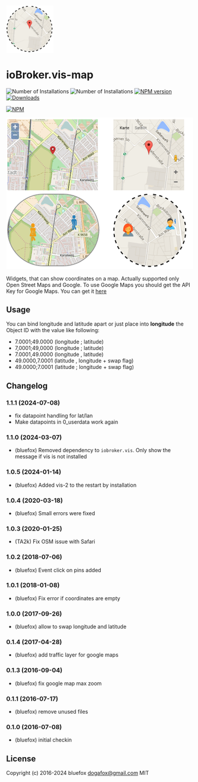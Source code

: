![Logo](admin/vis-map.png)
# ioBroker.vis-map

![Number of Installations](http://iobroker.live/badges/vis-map-installed.svg) ![Number of Installations](http://iobroker.live/badges/vis-map-stable.svg) [![NPM version](http://img.shields.io/npm/v/iobroker.vis-map.svg)](https://www.npmjs.com/package/iobroker.vis-map)
[![Downloads](https://img.shields.io/npm/dm/iobroker.vis-map.svg)](https://www.npmjs.com/package/iobroker.vis-map)

[![NPM](https://nodei.co/npm/iobroker.vis-map.png?downloads=true)](https://nodei.co/npm/iobroker.vis-map/)

![Screenshot](img/widgets.png)

Widgets, that can show coordinates on a map.
Actually supported only Open Street Maps and Google. To use Google Maps you should get the API Key for Google Maps.
You can get it [here](https://console.developers.google.com/flows/enableapi?apiid=maps_backend,geocoding_backend,directions_backend,distance_matrix_backend,elevation_backend&keyType=CLIENT_SIDE&reusekey=true)

## Usage

You can bind longitude and latitude apart or just place into **longitude** the Object ID with the value like following:

- 7.0001;49.0000 (longitude ; latitude)
- 7,0001;49,0000 (longitude ; latitude)
- 7.0001,49.0000 (longitude , latitude)
- 49.0000,7.0001 (latitude , longitude + swap flag)
- 49.0000;7.0001 (latitude ; longitude + swap flag)

<!--
    Placeholder for the next version (at the beginning of the line):
    ### **WORK IN PROGRESS**
-->
## Changelog
### 1.1.1 (2024-07-08)
- fix datapoint handling for lat/lan
- Make datapoints in 0_userdata work again

### 1.1.0 (2024-03-07)
- (bluefox) Removed dependency to `iobroker.vis`. Only show the message if vis is not installed

### 1.0.5 (2024-01-14)
- (bluefox) Added vis-2 to the restart by installation

### 1.0.4 (2020-03-18)
- (bluefox) Small errors were fixed

### 1.0.3 (2020-01-25)
- (TA2k) Fix OSM issue with Safari

### 1.0.2 (2018-07-06)
- (bluefox) Event click on pins added

### 1.0.1 (2018-01-08)
- (bluefox) Fix error if coordinates are empty

### 1.0.0 (2017-09-26)
- (bluefox) allow to swap longitude and latitude

### 0.1.4 (2017-04-28)
- (bluefox) add traffic layer for google maps

### 0.1.3 (2016-09-04)
- (bluefox) fix google map max zoom

### 0.1.1 (2016-07-17)
- (bluefox) remove unused files

### 0.1.0 (2016-07-08)
- (bluefox) initial checkin

## License
 Copyright (c) 2016-2024 bluefox <dogafox@gmail.com>
 MIT
